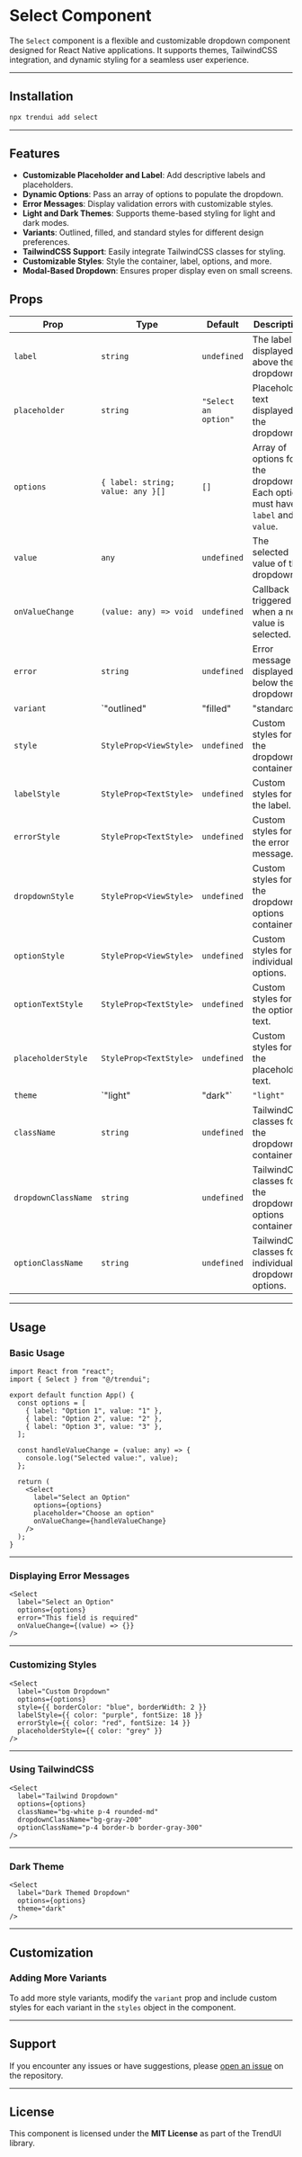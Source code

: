 # Select Component

The `Select` component is a flexible and customizable dropdown component designed for React Native applications. It supports themes, TailwindCSS integration, and dynamic styling for a seamless user experience.

---

## Installation
```bash
npx trendui add select
```

---


## Features

- **Customizable Placeholder and Label**: Add descriptive labels and placeholders.
- **Dynamic Options**: Pass an array of options to populate the dropdown.
- **Error Messages**: Display validation errors with customizable styles.
- **Light and Dark Themes**: Supports theme-based styling for light and dark modes.
- **Variants**: Outlined, filled, and standard styles for different design preferences.
- **TailwindCSS Support**: Easily integrate TailwindCSS classes for styling.
- **Customizable Styles**: Style the container, label, options, and more.
- **Modal-Based Dropdown**: Ensures proper display even on small screens.


## Props

| Prop                 | Type                                      | Default               | Description                                                                 |
|----------------------|-------------------------------------------|-----------------------|-----------------------------------------------------------------------------|
| `label`              | `string`                                 | `undefined`           | The label displayed above the dropdown.                                    |
| `placeholder`        | `string`                                 | `"Select an option"`  | Placeholder text displayed in the dropdown.                                |
| `options`            | `{ label: string; value: any }[]`        | `[]`                 | Array of options for the dropdown. Each option must have `label` and `value`. |
| `value`              | `any`                                    | `undefined`           | The selected value of the dropdown.                                        |
| `onValueChange`      | `(value: any) => void`                   | `undefined`           | Callback triggered when a new value is selected.                           |
| `error`              | `string`                                 | `undefined`           | Error message displayed below the dropdown.                                |
| `variant`            | `"outlined" | "filled" | "standard"`      | `"outlined"`         | The style variant of the dropdown.                                         |
| `style`              | `StyleProp<ViewStyle>`                   | `undefined`           | Custom styles for the dropdown container.                                  |
| `labelStyle`         | `StyleProp<TextStyle>`                   | `undefined`           | Custom styles for the label.                                               |
| `errorStyle`         | `StyleProp<TextStyle>`                   | `undefined`           | Custom styles for the error message.                                       |
| `dropdownStyle`      | `StyleProp<ViewStyle>`                   | `undefined`           | Custom styles for the dropdown options container.                          |
| `optionStyle`        | `StyleProp<ViewStyle>`                   | `undefined`           | Custom styles for individual options.                                      |
| `optionTextStyle`    | `StyleProp<TextStyle>`                   | `undefined`           | Custom styles for the option text.                                         |
| `placeholderStyle`   | `StyleProp<TextStyle>`                   | `undefined`           | Custom styles for the placeholder text.                                    |
| `theme`              | `"light" | "dark"`                       | `"light"`             | The theme of the dropdown.                                                 |
| `className`          | `string`                                 | `undefined`           | TailwindCSS classes for the dropdown container.                            |
| `dropdownClassName`  | `string`                                 | `undefined`           | TailwindCSS classes for the dropdown options container.                    |
| `optionClassName`    | `string`                                 | `undefined`           | TailwindCSS classes for individual dropdown options.                       |

---

## Usage

### Basic Usage

```tsx
import React from "react";
import { Select } from "@/trendui";

export default function App() {
  const options = [
    { label: "Option 1", value: "1" },
    { label: "Option 2", value: "2" },
    { label: "Option 3", value: "3" },
  ];

  const handleValueChange = (value: any) => {
    console.log("Selected value:", value);
  };

  return (
    <Select
      label="Select an Option"
      options={options}
      placeholder="Choose an option"
      onValueChange={handleValueChange}
    />
  );
}
```

---

### Displaying Error Messages

```tsx
<Select
  label="Select an Option"
  options={options}
  error="This field is required"
  onValueChange={(value) => {}}
/>
```

---

### Customizing Styles

```tsx
<Select
  label="Custom Dropdown"
  options={options}
  style={{ borderColor: "blue", borderWidth: 2 }}
  labelStyle={{ color: "purple", fontSize: 18 }}
  errorStyle={{ color: "red", fontSize: 14 }}
  placeholderStyle={{ color: "grey" }}
/>
```

---

### Using TailwindCSS

```tsx
<Select
  label="Tailwind Dropdown"
  options={options}
  className="bg-white p-4 rounded-md"
  dropdownClassName="bg-gray-200"
  optionClassName="p-4 border-b border-gray-300"
/>
```

---

### Dark Theme

```tsx
<Select
  label="Dark Themed Dropdown"
  options={options}
  theme="dark"
/>
```

---

## Customization

### Adding More Variants

To add more style variants, modify the `variant` prop and include custom styles for each variant in the `styles` object in the component.

---

## Support

If you encounter any issues or have suggestions, please [open an issue](https://github.com/trend-ui/trendui-react-native/issues) on the repository.

---

## License

This component is licensed under the **MIT License** as part of the TrendUI library.